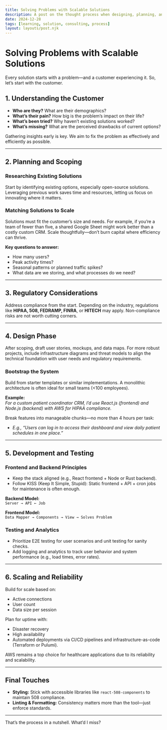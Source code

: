 ```yaml
---
title: Solving Problems with Scalable Solutions
description: A post on the thought process when designing, planning, and building scalable web applications & sites.
date: 2024-12-28
tags: [learning, solution, consulting, process]
layout: layouts/post.njk
---
```

# Solving Problems with Scalable Solutions

Every solution starts with a problem—and a customer experiencing it. So, let’s start with the customer.

## 1. Understanding the Customer

- **Who are they?** What are their demographics?  
- **What’s their pain?** How big is the problem’s impact on their life?  
- **What’s been tried?** Why haven’t existing solutions worked?  
- **What’s missing?** What are the perceived drawbacks of current options?

Gathering insights early is key. We aim to fix the problem as effectively and efficiently as possible.

---

## 2. Planning and Scoping

### Researching Existing Solutions  
Start by identifying existing options, especially open-source solutions. Leveraging previous work saves time and resources, letting us focus on innovating where it matters.

### Matching Solutions to Scale  
Solutions must fit the customer’s size and needs. For example, if you’re a team of fewer than five, a shared Google Sheet might work better than a costly custom CRM. Scale thoughtfully—don’t burn capital where efficiency can thrive.

**Key questions to answer:**  
- How many users?  
- Peak activity times?  
- Seasonal patterns or planned traffic spikes?  
- What data are we storing, and what processes do we need?  

---

## 3. Regulatory Considerations  
Address compliance from the start. Depending on the industry, regulations like **HIPAA, 508, FEDRAMP, FINRA**, or **HITECH** may apply. Non-compliance risks are not worth cutting corners.

---

## 4. Design Phase  

After scoping, draft user stories, mockups, and data maps. For more robust projects, include infrastructure diagrams and threat models to align the technical foundation with user needs and regulatory requirements.

### Bootstrap the System  
Build from starter templates or similar implementations. A monolithic architecture is often ideal for small teams (<100 employees). 

**Example:**  
*For a custom patient coordinator CRM, I’d use React.js (frontend) and Node.js (backend) with AWS for HIPAA compliance.*  

Break features into manageable chunks—no more than 4 hours per task:  
- *E.g., “Users can log in to access their dashboard and view daily patient schedules in one place.”*

---

## 5. Development and Testing  

### Frontend and Backend Principles  
- Keep the stack aligned (e.g., React frontend + Node or Rust backend).  
- Follow KISS (Keep It Simple, Stupid): Static frontend + API + cron jobs for maintenance is often enough.  

**Backend Model:**  
`Server → API ← Job`  

**Frontend Model:**  
`Data Mapper → Components → View → Solves Problem`  

### Testing and Analytics  
- Prioritize E2E testing for user scenarios and unit testing for sanity checks.  
- Add logging and analytics to track user behavior and system performance (e.g., load times, error rates).  

---

## 6. Scaling and Reliability  

Build for scale based on:  
- Active connections  
- User count  
- Data size per session  

Plan for uptime with:  
- Disaster recovery  
- High availability  
- Automated deployments via CI/CD pipelines and infrastructure-as-code (Terraform or Pulumi).  

AWS remains a top choice for healthcare applications due to its reliability and scalability. 

---

## Final Touches  

- **Styling:** Stick with accessible libraries like `react-508-components` to maintain 508 compliance.  
- **Linting & Formatting:** Consistency matters more than the tool—just enforce standards.

---

That’s the process in a nutshell. What’d I miss?
